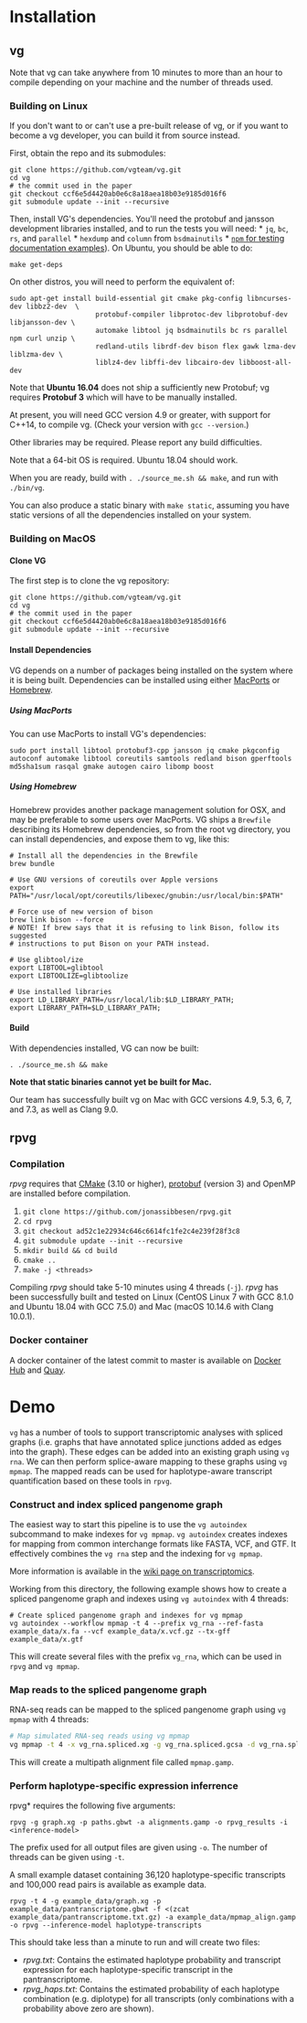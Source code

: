 # Installation

## vg

Note that vg can take anywhere from 10 minutes to more than an hour to compile depending on your machine and the number of threads used. 

### Building on Linux

If you don't want to or can't use a pre-built release of vg, or if you want to become a vg developer, you can build it from source instead.

First, obtain the repo and its submodules:

    git clone https://github.com/vgteam/vg.git
    cd vg
    # the commit used in the paper
    git checkout ccf6e5d4420ab0e6c8a18aea18b03e9185d016f6
    git submodule update --init --recursive
    
Then, install VG's dependencies. You'll need the protobuf and jansson development libraries installed, and to run the tests you will need:
    * `jq`, `bc`, `rs`, and `parallel`
    * `hexdump` and `column` from `bsdmainutils`
    * [`npm` for testing documentation examples](https://github.com/anko/txm)).
On Ubuntu, you should be able to do:

    make get-deps
    
On other distros, you will need to perform the equivalent of:

    sudo apt-get install build-essential git cmake pkg-config libncurses-dev libbz2-dev  \
                         protobuf-compiler libprotoc-dev libprotobuf-dev libjansson-dev \
                         automake libtool jq bsdmainutils bc rs parallel npm curl unzip \
                         redland-utils librdf-dev bison flex gawk lzma-dev liblzma-dev \
                         liblz4-dev libffi-dev libcairo-dev libboost-all-dev
                         
Note that **Ubuntu 16.04** does not ship a sufficiently new Protobuf; vg requires **Protobuf 3** which will have to be manually installed.

At present, you will need GCC version 4.9 or greater, with support for C++14, to compile vg. (Check your version with `gcc --version`.)

Other libraries may be required. Please report any build difficulties.

Note that a 64-bit OS is required. Ubuntu 18.04 should work.

When you are ready, build with `. ./source_me.sh && make`, and run with `./bin/vg`.

You can also produce a static binary with `make static`, assuming you have static versions of all the dependencies installed on your system.

### Building on MacOS

#### Clone VG

The first step is to clone the vg repository:

    git clone https://github.com/vgteam/vg.git
    cd vg
    # the commit used in the paper
    git checkout ccf6e5d4420ab0e6c8a18aea18b03e9185d016f6
    git submodule update --init --recursive

#### Install Dependencies

VG depends on a number of packages being installed on the system where it is being built. Dependencies can be installed using either [MacPorts](https://www.macports.org/install.php) or [Homebrew](http://brew.sh/).

##### Using MacPorts

You can use MacPorts to install VG's dependencies:

    sudo port install libtool protobuf3-cpp jansson jq cmake pkgconfig autoconf automake libtool coreutils samtools redland bison gperftools md5sha1sum rasqal gmake autogen cairo libomp boost
    

##### Using Homebrew

Homebrew provides another package management solution for OSX, and may be preferable to some users over MacPorts. VG ships a `Brewfile` describing its Homebrew dependencies, so from the root vg directory, you can install dependencies, and expose them to vg, like this:

    # Install all the dependencies in the Brewfile
    brew bundle
    
    # Use GNU versions of coreutils over Apple versions
    export PATH="/usr/local/opt/coreutils/libexec/gnubin:/usr/local/bin:$PATH"

    # Force use of new version of bison
    brew link bison --force
    # NOTE! If brew says that it is refusing to link Bison, follow its suggested
    # instructions to put Bison on your PATH instead.

    # Use glibtool/ize
    export LIBTOOL=glibtool
    export LIBTOOLIZE=glibtoolize

    # Use installed libraries
    export LD_LIBRARY_PATH=/usr/local/lib:$LD_LIBRARY_PATH;
    export LIBRARY_PATH=$LD_LIBRARY_PATH;

#### Build

With dependencies installed, VG can now be built:

    . ./source_me.sh && make
    
**Note that static binaries cannot yet be built for Mac.**

Our team has successfully built vg on Mac with GCC versions 4.9, 5.3, 6, 7, and 7.3, as well as Clang 9.0.

## rpvg

### Compilation

*rpvg* requires that [CMake](https://cmake.org) (3.10 or higher), [protobuf](https://github.com/protocolbuffers/protobuf) (version 3) and OpenMP are installed before compilation. 

1. `git clone https://github.com/jonassibbesen/rpvg.git`
2. `cd rpvg`
3. `git checkout ad52c1e22934c646c6614fc1fe2c4e239f28f3c8`
4. `git submodule update --init --recursive`
5. `mkdir build && cd build`
6. `cmake ..`
7. `make -j <threads>` 

Compiling *rpvg* should take 5-10 minutes using 4 threads (`-j`). *rpvg* has been successfully built and tested on Linux (CentOS Linux 7 with GCC 8.1.0 and Ubuntu 18.04 with GCC 7.5.0) and Mac (macOS 10.14.6 with Clang 10.0.1). 

### Docker container

A docker container of the latest commit to master is available on [Docker Hub](https://hub.docker.com/repository/docker/jsibbesen/rpvg) and [Quay](https://quay.io/repository/jsibbesen/rpvg).

# Demo

`vg` has a number of tools to support transcriptomic analyses with spliced graphs (i.e. graphs that have annotated splice junctions added as edges into the graph). These edges can be added into an existing graph using `vg rna`. We can then perform splice-aware mapping to these graphs using `vg mpmap`. The mapped reads can be used for haplotype-aware transcript quantification based on these tools in `rpvg`. 

### Construct and index spliced pangenome graph

The easiest way to start this pipeline is to use the `vg autoindex` subcommand to make indexes for `vg mpmap`. `vg autoindex` creates indexes for mapping from common interchange formats like FASTA, VCF, and GTF. It effectively combines the `vg rna` step and the indexing for `vg mpmap`.

More information is available in the [wiki page on transcriptomics](https://github.com/vgteam/vg/wiki/Transcriptomic-analyses).

Working from this directory, the following example shows how to create a spliced pangenome graph and indexes using `vg autoindex` with 4 threads:

```
# Create spliced pangenome graph and indexes for vg mpmap
vg autoindex --workflow mpmap -t 4 --prefix vg_rna --ref-fasta example_data/x.fa --vcf example_data/x.vcf.gz --tx-gff example_data/x.gtf
```

This will create several files with the prefix `vg_rna`, which can be used in `rpvg` and `vg mpmap`.

### Map reads to the spliced pangenome graph

RNA-seq reads can be mapped to the spliced pangenome graph using `vg mpmap` with 4 threads:

```sh
# Map simulated RNA-seq reads using vg mpmap
vg mpmap -t 4 -x vg_rna.spliced.xg -g vg_rna.spliced.gcsa -d vg_rna.spliced.dist -f example_data/x_rna_1.fq -f example_data/x_rna_2.fq > mpmap.gamp
```

This will create a multipath alignment file called `mpmap.gamp`.

### Perform haplotype-specific expression inferrence

rpvg* requires the following five arguments:

```
rpvg -g graph.xg -p paths.gbwt -a alignments.gamp -o rpvg_results -i <inference-model>
```

The prefix used for all output files are given using `-o`. The number of threads can be given using `-t`. 

A small example dataset containing 36,120 haplotype-specific transcripts and 100,000 read pairs is available as example data.

```
rpvg -t 4 -g example_data/graph.xg -p example_data/pantranscriptome.gbwt -f <(zcat example_data/pantranscriptome.txt.gz) -a example_data/mpmap_align.gamp -o rpvg --inference-model haplotype-transcripts
```

This should take less than a minute to run and will create two files: 

* *rpvg.txt*: Contains the estimated haplotype probability and transcript expression for each haplotype-specific transcript in the pantranscriptome.
* *rpvg_haps.txt*: Contains the estimated probability of each haplotype combination (e.g. diplotype) for all transcripts (only combinations with a probability above zero are shown).



